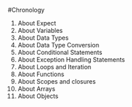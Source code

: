 #Chronology
1. About Expect
2. About Variables
3. About Data Types
4. About Data Type Conversion
5. About Conditional Statements
6. About Exception Handling Statements
7. About Loops and Iteration
8. About Functions
9. About Scopes and closures
10. About Arrays
11. About Objects
